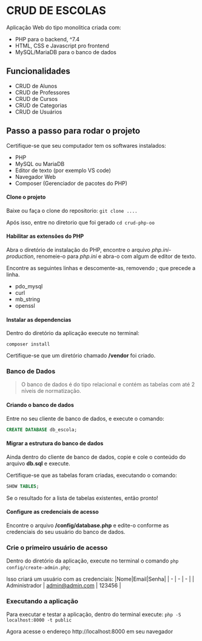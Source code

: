 # CRUD DE ESCOLAS

Aplicação Web do tipo monolitica criada com:
- PHP para o backend, ^7.4
- HTML, CSS e Javascript pro frontend
- MySQL/MariaDB para o banco de dados

## Funcionalidades
- CRUD de Alunos 
- CRUD de Professores
- CRUD de Cursos
- CRUD de Categorias
- CRUD de Usuários

## Passo a passo para rodar o projeto
Certifique-se que seu computador tem os softwares instalados:
- PHP
- MySQL ou MariaDB
- Editor de texto (por exemplo VS code)
- Navegador Web
- Composer (Gerenciador de pacotes do PHP)

#### Clone o projeto
Baixe ou faça o clone do repositorio:
`git clone ....`

Após isso, entre no diretorio que foi gerado
`cd crud-php-oo`


#### Habilitar as extensões do PHP
Abra o diretório de instalação do PHP, encontre o arquivo *php.ini-production*, renomeie-o para *php.ini* e abra-o com algum de editor de texto.

Encontre as seguintes linhas e descomente-as, removendo ; que precede a linha.

- pdo_mysql
- curl
- mb_string
- openssl

#### Instalar as dependencias
Dentro do diretório da aplicação execute no terminal:

`composer install`

Certifique-se que um diretório chamado **/vendor** foi criado.

### Banco de Dados

> O banco de dados é do tipo relacional e contém as tabelas com até 2 níveis de normatização.

#### Criando o banco de dados
Entre no seu cliente de banco de dados, e execute o comando:

```sql
CREATE DATABASE db_escola;
```

#### Migrar a estrutura do banco de dados
Ainda dentro do cliente de banco de dados, copie e cole o conteúdo do arquivo **db.sql** e execute.

Certifique-se que as tabelas foram criadas, executando o comando:

```sql
SHOW TABLES;
```

Se o resultado for a lista de tabelas existentes, então pronto!

#### Configure as credenciais de acesso
Encontre o arquivo **/config/database.php** e edite-o conforme as credenciais do seu usuário do banco de dados.

### Crie o primeiro usuário de acesso
Dentro do diretório da aplicação, execute no terminal o comando 
`php config/create-admin.php`;

Isso criará um usuário com as credenciais:
|Nome|Email|Senha|
| -  | -   | -   |
| Administrador | admin@admin.com | 123456 |

### Executando a aplicação
Para executar e testar a aplicação, dentro do terminal execute:
`php -S localhost:8000 -t public`

Agora acesse o endereço http://localhost:8000 em seu navegador